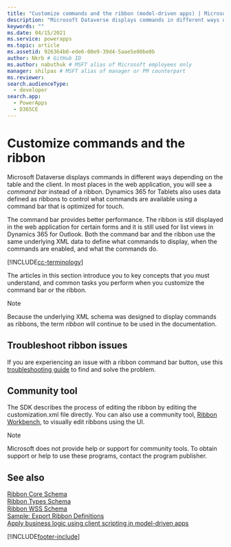 ```yaml
---
title: "Customize commands and the ribbon (model-driven apps) | Microsoft Docs" # Intent and product brand in a unique string of 43-59 chars including spaces"
description: "Microsoft Dataverse displays commands in different ways depending on the table and the client. In most places in the web application, you will see a command bar instead of a ribbon. Dynamics 365 for tablets also uses data defined as ribbons to control what commands are available using a command bar that is optimized for touch." # 115-145 characters including spaces. This abstract displays in the search result."
keywords: ""
ms.date: 04/15/2021
ms.service: powerapps
ms.topic: article
ms.assetid: 926364b0-ede6-00e9-39d4-5aae5e00be0b
author: Nkrb # GitHub ID
ms.author: nabuthuk # MSFT alias of Microsoft employees only
manager: shilpas # MSFT alias of manager or PM counterpart
ms.reviewer: 
search.audienceType: 
  - developer
search.app: 
  - PowerApps
  - D365CE
---
```


# Customize commands and the ribbon

Microsoft Dataverse displays commands in different ways depending on the table and the client. In most places in the web application, you will see a *command bar* instead of a ribbon. Dynamics 365 for Tablets also uses data defined as ribbons to control what commands are available using a command bar that is optimized for touch.  
  
The command bar provides better performance. The ribbon is still displayed in the web application for certain forms and it is still used for list views in Dynamics 365 for Outlook.  Both the command bar and the ribbon use the same underlying XML data to define what commands to display, when the commands are enabled, and what the commands do.  

[!INCLUDE[cc-terminology](../data-platform/includes/cc-terminology.md)]

The articles in this section introduce you to key concepts that you must understand, and common tasks you perform when you customize the command bar or the ribbon.  
  
> [!NOTE]
> Because the underlying XML schema was designed to display commands as ribbons, the term *ribbon* will continue to be used in the documentation.  
  
## Troubleshoot ribbon issues

If you are experiencing an issue with a ribbon command bar button, use this [troubleshooting guide](https://support.microsoft.com/help/4552163) to find and solve the problem.


## Community tool

The SDK describes the process of editing the ribbon by editing the customization.xml file directly. You can also use a community tool, [Ribbon Workbench](https://www.develop1.net/public/rwb/ribbonworkbench.aspx), to visually edit ribbons using the UI. 

> [!NOTE]
> Microsoft does not provide help or support for community tools. To obtain support or help to use these programs, contact the program publisher.  
  
  
## See also  

 [Ribbon Core Schema](ribbon-core-schema.md)  
 [Ribbon Types Schema](ribbon-types-schema.md)  
 [Ribbon WSS Schema](ribbon-wss-schema.md)<br/> 
 [Sample: Export Ribbon Definitions](sample-export-ribbon-definitions.md)<br/> 
 [Apply business logic using client scripting in model-driven apps](client-scripting.md)


[!INCLUDE[footer-include](../../includes/footer-banner.md)]